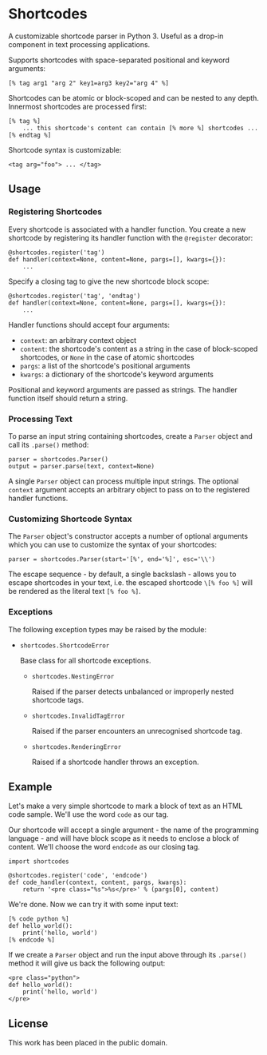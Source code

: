 
Shortcodes
==========

A customizable shortcode parser in Python 3. Useful as a drop-in component in text processing applications.

Supports shortcodes with space-separated positional and keyword arguments:

    [% tag arg1 "arg 2" key1=arg3 key2="arg 4" %]

Shortcodes can be atomic or block-scoped and can be nested to any depth. Innermost shortcodes are processed first:

    [% tag %]
        ... this shortcode's content can contain [% more %] shortcodes ...
    [% endtag %]

Shortcode syntax is customizable:

    <tag arg="foo"> ... </tag>


Usage
-----

### Registering Shortcodes ###

Every shortcode is associated with a handler function. You create a new shortcode by registering its handler function with the `@register` decorator:

    @shortcodes.register('tag')
    def handler(context=None, content=None, pargs=[], kwargs={}):
        ...

Specify a closing tag to give the new shortcode block scope:

    @shortcodes.register('tag', 'endtag')
    def handler(context=None, content=None, pargs=[], kwargs={}):
        ...

Handler functions should accept four arguments:

* `context`: an arbitrary context object
* `content`: the shortcode's content as a string in the case of block-scoped shortcodes, or `None` in the case of atomic shortcodes
* `pargs`: a list of the shortcode's positional arguments
* `kwargs`: a dictionary of the shortcode's keyword arguments

Positional and keyword arguments are passed as strings. The handler function
itself should return a string.


### Processing Text ###

To parse an input string containing shortcodes, create a `Parser` object and call its `.parse()` method:

    parser = shortcodes.Parser()
    output = parser.parse(text, context=None)

A single `Parser` object can process multiple input strings. The optional `context` argument accepts an arbitrary object to pass on to the registered handler functions.


### Customizing Shortcode Syntax ###

The `Parser` object's constructor accepts a number of optional arguments which you can use to customize the syntax of your shortcodes:

    parser = shortcodes.Parser(start='[%', end='%]', esc='\\')

The escape sequence - by default, a single backslash - allows you to escape shortcodes in your text, i.e. the escaped shortcode `\[% foo %]` will be rendered as the literal text `[% foo %]`.


### Exceptions ###

The following exception types may be raised by the module:

*   `shortcodes.ShortcodeError`

    Base class for all shortcode exceptions.

    *   `shortcodes.NestingError`

        Raised if the parser detects unbalanced or improperly nested shortcode tags.

    *   `shortcodes.InvalidTagError`

        Raised if the parser encounters an unrecognised shortcode tag.

    *   `shortcodes.RenderingError`

        Raised if a shortcode handler throws an exception.


Example
-------

Let's make a very simple shortcode to mark a block of text as an HTML code sample. We'll use the word `code` as our tag.

Our shortcode will accept a single argument - the name of the programming language - and will have block scope as it needs to enclose a block of content. We'll choose the word `endcode` as our closing tag.

    import shortcodes

    @shortcodes.register('code', 'endcode')
    def code_handler(context, content, pargs, kwargs):
        return '<pre class="%s">%s</pre>' % (pargs[0], content)

We're done. Now we can try it with some input text:

    [% code python %]
    def hello_world():
        print('hello, world')
    [% endcode %]

If we create a `Parser` object and run the input above through its `.parse()` method it will give us back the following output:

    <pre class="python">
    def hello_world():
        print('hello, world')
    </pre>


License
-------

This work has been placed in the public domain.
